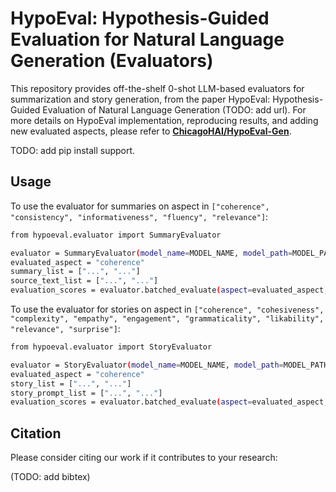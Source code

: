 # HypoEval: Hypothesis-Guided Evaluation for Natural Language Generation (Evaluators)
This repository provides off-the-shelf 0-shot LLM-based evaluators for summarization and story generation, from the paper HypoEval: Hypothesis-Guided Evaluation of Natural Language Generation (TODO: add url). For more details on HypoEval implementation, reproducing results, and adding new evaluated aspects, please refer to [**ChicagoHAI/HypoEval-Gen**](https://github.com/ChicagoHAI/HypoEval-Gen).

TODO: add pip install support.

## Usage

To use the evaluator for summaries on aspect in `["coherence", "consistency", "informativeness", "fluency", "relevance"]`:

```bash
from hypoeval.evaluator import SummaryEvaluator

evaluator = SummaryEvaluator(model_name=MODEL_NAME, model_path=MODEL_PATH) # (optional) specify model path for local models
evaluated_aspect = "coherence"
summary_list = ["...", "..."]
source_text_list = ["...", "..."]
evaluation_scores = evaluator.batched_evaluate(aspect=evaluated_aspect, summaries=summary_list, source_texts=source_text_list)
```

To use the evaluator for stories on aspect in `["coherence", "cohesiveness", "complexity", "empathy", "engagement", "grammaticality", "likability", "relevance", "surprise"]`:

```bash
from hypoeval.evaluator import StoryEvaluator

evaluator = StoryEvaluator(model_name=MODEL_NAME, model_path=MODEL_PATH) # (optional) specify model path for local models
evaluated_aspect = "coherence"
story_list = ["...", "..."]
story_prompt_list = ["...", "..."]
evaluation_scores = evaluator.batched_evaluate(aspect=evaluated_aspect, stories=story_list, story_prompts=story_prompt_list)
```

## Citation

Please consider citing our work if it contributes to your research:

(TODO: add bibtex)